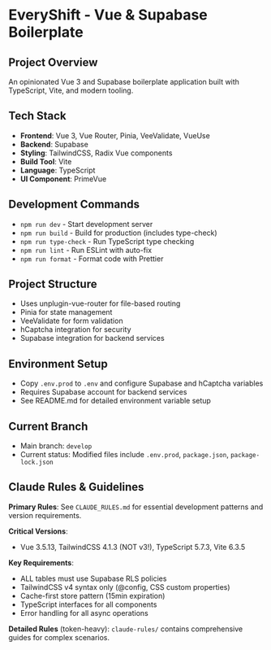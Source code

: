 # EveryShift - Vue & Supabase Boilerplate

## Project Overview
An opinionated Vue 3 and Supabase boilerplate application built with TypeScript, Vite, and modern tooling.

## Tech Stack
- **Frontend**: Vue 3, Vue Router, Pinia, VeeValidate, VueUse
- **Backend**: Supabase
- **Styling**: TailwindCSS, Radix Vue components
- **Build Tool**: Vite
- **Language**: TypeScript
- **UI Component**: PrimeVue

## Development Commands
- `npm run dev` - Start development server
- `npm run build` - Build for production (includes type-check)
- `npm run type-check` - Run TypeScript type checking
- `npm run lint` - Run ESLint with auto-fix
- `npm run format` - Format code with Prettier

## Project Structure
- Uses unplugin-vue-router for file-based routing
- Pinia for state management
- VeeValidate for form validation
- hCaptcha integration for security
- Supabase integration for backend services

## Environment Setup
- Copy `.env.prod` to `.env` and configure Supabase and hCaptcha variables
- Requires Supabase account for backend services
- See README.md for detailed environment variable setup

## Current Branch
- Main branch: `develop`
- Current status: Modified files include `.env.prod`, `package.json`, `package-lock.json`

## Claude Rules & Guidelines
**Primary Rules**: See `CLAUDE_RULES.md` for essential development patterns and version requirements.

**Critical Versions**:
- Vue 3.5.13, TailwindCSS 4.1.3 (NOT v3!), TypeScript 5.7.3, Vite 6.3.5

**Key Requirements**: 
- ALL tables must use Supabase RLS policies
- TailwindCSS v4 syntax only (@config, CSS custom properties)
- Cache-first store pattern (15min expiration)
- TypeScript interfaces for all components
- Error handling for all async operations

**Detailed Rules** (token-heavy): `claude-rules/` contains comprehensive guides for complex scenarios.